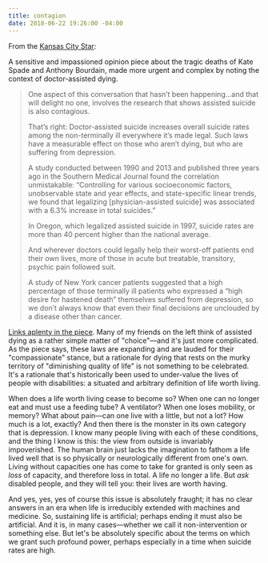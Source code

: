 ```yaml
---
title: contagion
date: 2018-06-22 19:26:00 -04:00
---
```


From the [Kansas City Star](http://aplusa.org/courses/investigating-normal/):

A sensitive and impassioned opinion piece about the tragic deaths of Kate Spade and Anthony Bourdain, made more urgent and complex by noting the context of doctor-assisted dying. 

>One aspect of this conversation that hasn’t been happening...and that will delight no one, involves the research that shows assisted suicide is also contagious.
>
>That’s right: Doctor-assisted suicide increases overall suicide rates among the non-terminally ill everywhere it’s made legal. Such laws have a measurable effect on those who aren’t dying, but who are suffering from depression.
>
>A study conducted between 1990 and 2013 and published three years ago in the Southern Medical Journal found the correlation unmistakable: “Controlling for various socioeconomic factors, unobservable state and year effects, and state-specific linear trends, we found that legalizing [physician-assisted suicide] was associated with a 6.3% increase in total suicides.”
>
>In Oregon, which legalized assisted suicide in 1997, suicide rates are more than 40 percent higher than the national average.
>
>And wherever doctors could legally help their worst-off patients end their own lives, more of those in acute but treatable, transitory, psychic pain followed suit.
>
>A study of New York cancer patients suggested that a high percentage of those terminally ill patients who expressed a “high desire for hastened death” themselves suffered from depression, so we don’t always know that even their final decisions are unclouded by a disease other than cancer.

[Links aplenty in the piece](http://www.kansascity.com/opinion/opn-columns-blogs/melinda-henneberger/article213548244.html). Many of my friends on the left think of assisted dying as a rather simple matter of "choice"—and it's just more complicated. As the piece says, these laws are expanding and are lauded for their "compassionate" stance, but a rationale for dying that rests on the murky territory of "diminishing quality of life" is not something to be celebrated. It's a rationale that's historically been used to under-value the lives of people with disabilities: a situated and arbitrary definition of life worth living. 

When does a life worth living cease to become so? When one can no longer eat and must use a feeding tube? A ventilator? When one loses mobility, or memory? What about pain—can one live with a little, but not a lot? How much is a lot, exactly? And then there is the monster in its own category that is depression. I know many people living with each of these conditions, and the thing I know is this: the view from outside is invariably impoverished. The human brain just lacks the imagination to fathom a life lived well that is so physically or neurologically different from one's own. Living without capacities one has come to take for granted is only seen as *loss* of capacity, and therefore loss in total. A life no longer a life. But *ask* disabled people, and they will tell you: their lives are worth having. 

And yes, yes, yes of course this issue is absolutely fraught; it has no clear answers in an era when life is irreducibly extended with machines and medicine. So, sustaining life is artificial; perhaps ending it must also be artificial. And it is, in many cases—whether we call it non-intervention or something else. But let's be absolutely specific about the terms on which we grant such profound power, perhaps especially in a time when suicide rates are high. 



